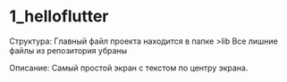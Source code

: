 # 1_helloflutter

Структура:
Главный файл проекта находится в папке >lib
Все лишние файлы из репозитория убраны

Описание:
Самый простой экран с текстом по центру экрана.